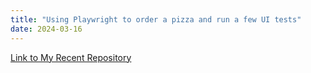 ```yaml
---
title: "Using Playwright to order a pizza and run a few UI tests"
date: 2024-03-16
---
```


[Link to My Recent Repository](https://github.com/Joshua850/playwright-example.git)
